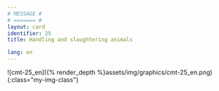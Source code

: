```yaml
---
# MESSAGE #
# ======= #
layout: card
identifier: 25
title: Handling and slaughtering animals

lang: en
---
```


![cmt-25_en]({% render_depth %}assets/img/graphics/cmt-25_en.png){:class="my-img-class"}
